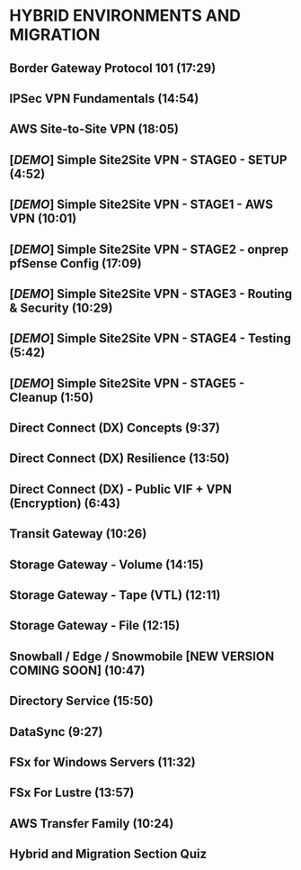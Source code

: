 # HYBRID ENVIRONMENTS AND MIGRATION

## Border Gateway Protocol 101 (17:29)

## IPSec VPN Fundamentals (14:54)

## AWS Site-to-Site VPN (18:05)

## [_DEMO_] Simple Site2Site VPN - STAGE0 - SETUP (4:52)

## [_DEMO_] Simple Site2Site VPN - STAGE1 - AWS VPN (10:01)

## [_DEMO_] Simple Site2Site VPN - STAGE2 - onprep pfSense Config (17:09)

## [_DEMO_] Simple Site2Site VPN - STAGE3 - Routing & Security (10:29)

## [_DEMO_] Simple Site2Site VPN - STAGE4 - Testing (5:42)

## [_DEMO_] Simple Site2Site VPN - STAGE5 - Cleanup (1:50)

## Direct Connect (DX) Concepts (9:37)

## Direct Connect (DX) Resilience (13:50)

## Direct Connect (DX) - Public VIF + VPN (Encryption) (6:43)

## Transit Gateway (10:26)

## Storage Gateway - Volume (14:15)

## Storage Gateway - Tape (VTL) (12:11)

## Storage Gateway - File (12:15)

## Snowball / Edge / Snowmobile [NEW VERSION COMING SOON] (10:47)

## Directory Service (15:50)

## DataSync (9:27)

## FSx for Windows Servers (11:32)

## FSx For Lustre (13:57)

## AWS Transfer Family (10:24)

## Hybrid and Migration Section Quiz
